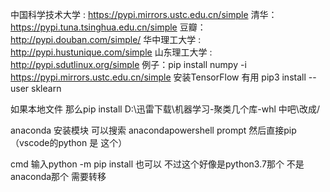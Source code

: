 中国科学技术大学 : https://pypi.mirrors.ustc.edu.cn/simple
清华：https://pypi.tuna.tsinghua.edu.cn/simple
豆瓣：http://pypi.douban.com/simple/
华中理工大学 : http://pypi.hustunique.com/simple
山东理工大学 : http://pypi.sdutlinux.org/simple
例子：pip install numpy -i https://pypi.mirrors.ustc.edu.cn/simple  安装TensorFlow 有用 
pip3 install --user sklearn


如果本地文件 那么pip install D:\迅雷下载\机器学习-聚类几个库-whl   中吧\改成/


anaconda 安装模块 可以搜索 anacondapowershell prompt  然后直接pip（vscode的python 是 这个）

cmd 输入python -m pip install  也可以 不过这个好像是python3.7那个 不是anaconda那个  需要转移 



